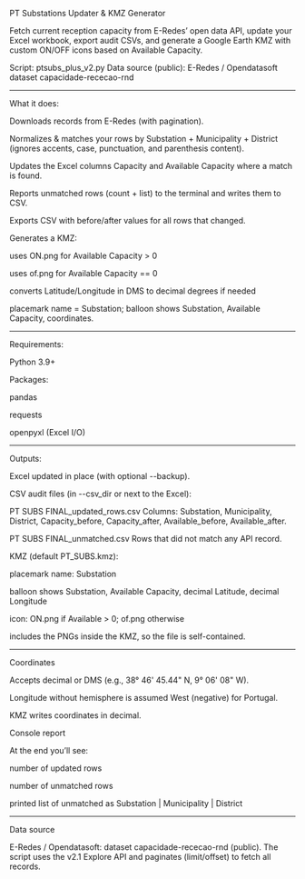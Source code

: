 PT Substations Updater & KMZ Generator

Fetch current reception capacity from E-Redes’ open data API, update your Excel workbook, export audit CSVs, and generate a Google Earth KMZ with custom ON/OFF icons based on Available Capacity.

Script: ptsubs_plus_v2.py
Data source (public): E-Redes / Opendatasoft dataset capacidade-rececao-rnd

____________________________________________________________________________________________________________________________________________________________________

What it does:

Downloads records from E-Redes (with pagination).

Normalizes & matches your rows by Substation + Municipality + District
(ignores accents, case, punctuation, and parenthesis content).

Updates the Excel columns Capacity and Available Capacity where a match is found.

Reports unmatched rows (count + list) to the terminal and writes them to CSV.

Exports CSV with before/after values for all rows that changed.

Generates a KMZ:

uses ON.png for Available Capacity > 0

uses of.png for Available Capacity == 0

converts Latitude/Longitude in DMS to decimal degrees if needed

placemark name = Substation; balloon shows Substation, Available Capacity, coordinates.

____________________________________________________________________________________________________________________________________________________________________

Requirements:

Python 3.9+

Packages:

pandas

requests

openpyxl (Excel I/O)

____________________________________________________________________________________________________________________________________________________________________

Outputs:

Excel updated in place (with optional --backup).

CSV audit files (in --csv_dir or next to the Excel):

PT SUBS FINAL_updated_rows.csv
Columns: Substation, Municipality, District, Capacity_before, Capacity_after, Available_before, Available_after.

PT SUBS FINAL_unmatched.csv
Rows that did not match any API record.

KMZ (default PT_SUBS.kmz):

placemark name: Substation

balloon shows Substation, Available Capacity, decimal Latitude, decimal Longitude

icon: ON.png if Available > 0; of.png otherwise

includes the PNGs inside the KMZ, so the file is self-contained.

____________________________________________________________________________________________________________________________________________________________________

Coordinates

Accepts decimal or DMS (e.g., 38° 46' 45.44" N, 9° 06' 08" W).

Longitude without hemisphere is assumed West (negative) for Portugal.

KMZ writes coordinates in decimal.

Console report

At the end you’ll see:

number of updated rows

number of unmatched rows

printed list of unmatched as Substation | Municipality | District

____________________________________________________________________________________________________________________________________________________________________

Data source

E-Redes / Opendatasoft: dataset capacidade-rececao-rnd (public).
The script uses the v2.1 Explore API and paginates (limit/offset) to fetch all records.
